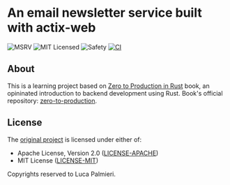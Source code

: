 # An email newsletter service built with actix-web

![MSRV][rustc-image]
![MIT Licensed][license-image]
![Safety][safety-image]
[![CI][ci-image]][ci-link]

## About

This is a learning project based on [Zero to Production in Rust](https://zero2prod.com/) book, an opininated introduction to backend development using Rust. Book's official repository: [zero-to-production](https://github.com/LukeMathWalker/zero-to-production).

## License

The [original project](https://github.com/LukeMathWalker/zero-to-production) is licensed under either of:

- Apache License, Version 2.0 ([LICENSE-APACHE])
- MIT License ([LICENSE-MIT])

Copyrights reserved to Luca Palmieri.

[//]: # (badges)

[rustc-image]: https://img.shields.io/badge/rustc-1.59+-blue.svg
[safety-image]: https://img.shields.io/badge/unsafe-forbidden-success.svg
[license-image]: https://img.shields.io/badge/license-Apache2.0/MIT-blue.svg
[ci-image]: https://github.com/pedromfedricci/newsletter/actions/workflows/ci.yaml/badge.svg
[ci-link]: https://github.com/pedromfedricci/newsletter/actions/workflows/ci.yaml

[//]: # (general links)

[LICENSE-MIT]:  https://github.com/pedromfedricci/newsletter/LICENSE-MIT
[LICENSE-APACHE]:  https://github.com/pedromfedricci/newsletter/LICENSE-APACHE
